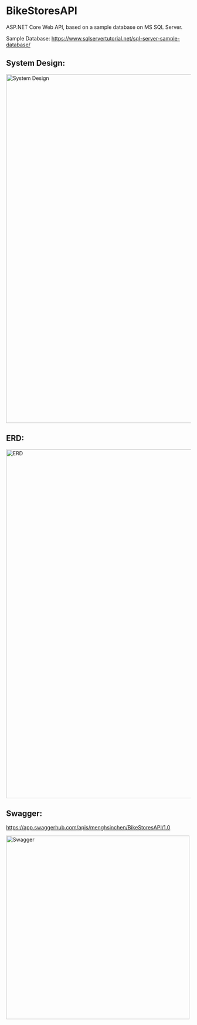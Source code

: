 # BikeStoresAPI
 ASP.NET Core Web API, based on a sample database on MS SQL Server.

Sample Database:
https://www.sqlservertutorial.net/sql-server-sample-database/

## System Design:

<img width="950" alt="System Design" src="https://github.com/menghsinchen/BikeStoresAPI/assets/102609505/3cecc19d-f48f-4492-8375-0ad7d8af28a4">

## ERD:

<img width="950" alt="ERD" src="https://github.com/menghsinchen/BikeStoresAPI/assets/102609505/f6249ee7-5d84-4ff1-8b87-26387fd42d93">

## Swagger:
https://app.swaggerhub.com/apis/menghsinchen/BikeStoresAPI/1.0

<img width="500" alt="Swagger" src="https://github.com/menghsinchen/BikeStoresAPI/assets/102609505/45564b2b-6d3b-498b-973f-96b75e9e537d">

